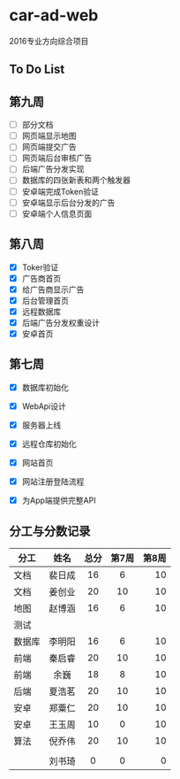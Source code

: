 # car-ad-web

2016专业方向综合项目

## To Do List

## 第九周
- [ ] 部分文档
- [ ] 网页端显示地图
- [ ] 网页端提交广告 
- [ ] 网页端后台审核广告
- [ ] 后端广告分发实现 
- [ ] 数据库的四张新表和两个触发器
- [ ] 安卓端完成Token验证
- [ ] 安卓端显示后台分发的广告
- [ ] 安卓端个人信息页面

## 第八周
- [x] Toker验证
- [x] 广告商首页
- [x] 给广告商显示广告
- [x] 后台管理首页
- [x] 远程数据库
- [x] 后端广告分发权重设计
- [x] 安卓首页

## 第七周
- [x] 数据库初始化
- [x] WebApi设计
- [x] 服务器上线
- [x] 远程仓库初始化
- [x] 网站首页
- [x] 网站注册登陆流程
- [x] 为App端提供完整API



## 分工与分数记录

|分工  |姓名  |总分  |第7周  |第8周 |
|------|:----:|:----:|:----:|----:|
|文档  |裴日成 |16    |6     |10   | 
|文档  |姜创业 |20    |10    |10   | 
|地图  |赵博涵 |16    |6     |10   | 
|测试  |       |      |     |     | 
|数据库|李明阳 |16    |6     |10   | 
|前端  |秦启睿 |20    |10    |10   | 
|前端  |余巍   |18     |8    |10   | 
|后端  |夏浩茗 |20    |10    |10   | 
|安卓  |郑粟仁 |20    |10    |10   | 
|安卓  |王玉周 |10    |0     |10    | 
|算法  |倪乔伟 |20   |10     |10   | 
|      |      |     |       |     | 
|      |刘书琦 |0    |0     |0    | 